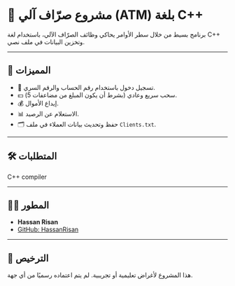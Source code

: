 # 🏧 مشروع صرّاف آلي (ATM) بلغة C++

برنامج بسيط من خلال سطر الأوامر يحاكي وظائف الصرّاف الآلي، باستخدام لغة C++ وتخزين البيانات في ملف نصي.

---

## 🧰 المميزات

- 🔐 تسجيل دخول باستخدام رقم الحساب والرقم السري.
- 💵 سحب سريع وعادي (بشرط أن يكون المبلغ من مضاعفات 5).
- 💰 إيداع الأموال.
- 📊 الاستعلام عن الرصيد.
- 🗂️ حفظ وتحديث بيانات العملاء في ملف `Clients.txt`.

---

## 🛠️ المتطلبات
C++ compiler

---


## 👨‍💻 المطور

- **Hassan Risan**  
- [GitHub: HassanRisan](https://github.com/HassanRisan)

---

## 📜 الترخيص

هذا المشروع لأغراض تعليمية أو تجريبية. لم يتم اعتماده رسميًا من أي جهة.


